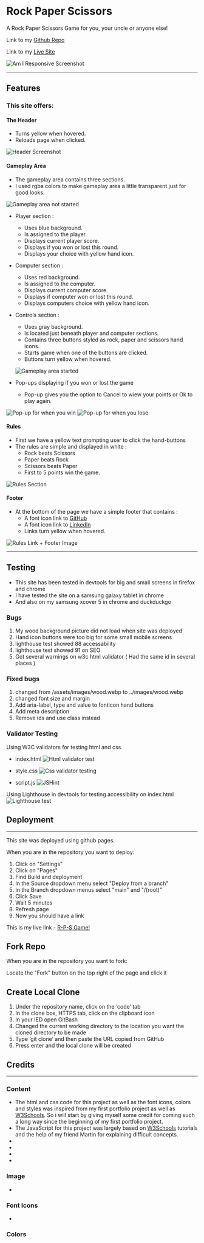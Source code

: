 # Rock Paper Scissors

A Rock Paper Scissors Game for you, your uncle or anyone else!

Link to my [Github Repo](https://github.com/Rasmus-Dahlkvist/rock-paper-scissors)

Link to my [Live Site](https://rasmus-dahlkvist.github.io/rock-paper-scissors/)

![Am I Responsive Screenshot](readme-images/new-am-i-responsive.png)

---
## Features

### This site offers:
#### The Header
- Turns yellow when hovered.
- Reloads page when clicked.

![Header Screenshot](readme-images/new-header.png)

#### Gameplay Area
- The gameplay area contains three sections.
- I used rgba colors to make gameplay area a little transparent just for good looks.

![Gameplay area not started](readme-images/gameplay-area-one.png)

- Player section :
    - Uses blue background.
    - Is assigned to the player.
    - Displays current player score.
    - Displays if you won or lost this round.
    - Displays your choice with yellow hand icon.

- Computer section :
    - Uses red background.
    - Is assigned to the computer.
    - Displays current computer score.
    - Displays if computer won or lost this round.
    - Displays computers choice with yellow hand icon.

- Controls section :
    - Uses gray background.
    - Is located just beneath player and computer sections.
    - Contains three buttons styled as rock, paper and scissors hand icons.
    - Starts game when one of the buttons are clicked.
    - Buttons turn yellow when hovered.

    ![Gameplay area started](readme-images/gameplay-area-two.png)

- Pop-ups displaying if you won or lost the game
    - Pop-up gives you the option to Cancel to wiew your points or Ok to play again.

![Pop-up for when you win](readme-images/you-won.png)
![Pop-up for when you lose](readme-images/you-lost.png)
    
#### Rules
- First we have a yellow text prompting user to click the hand-buttons
- The rules are simple and displayed in white :
    - Rock beats Scissors
    - Paper beats Rock
    - Scissors beats Paper
    - First to 5 points win the game.

![Rules Section](readme-images/new-rules.png)

#### Footer
- At the bottom of the page we have a simple footer that contains :
    - A font icon link to [GitHub](https://github.com/Rasmus-Dahlkvist)
    - A font icon link to [LinkedIn](https://www.linkedin.com/in/rasmus-dahlkvist-b11670247/)
    - Links turn yellow when hovered. 

![Rules Link + Footer Image](readme-images/new-footer.png)

---

## Testing

- This site has been tested in devtools for big and small screens in firefox and chrome
- I have tested the site on a samsung galaxy tablet in chrome
- And also on my samsung xcover 5 in chrome and duckduckgo


### Bugs
1. My wood background picture did not load when site was deployed
2. Hand icon buttons were too big for some small mobile screens
3. lighthouse test showed 88 accessability
4. lighthouse test showed 91 on SEO
5. Got several warnings on w3c html validator ( Had the same id in several places )

### Fixed bugs
1. changed from /assets/images/wood.webp to ../images/wood.webp
2. changed font size and margin
3. Add aria-label, type and value to fonticon hand buttons
4. Add meta description
5. Remove ids and use class instead


### Validator Testing
Using W3C validators for testing html and css.
- index.html
![Html validator test](readme-images/html-test.png)

- style.css
![Css validator testing](readme-images/css-test.png)

- script.js 
![JSHint](readme-images/script-test.png)

Using Lighthouse in devtools for testing accessibility on index.html
![Lighthouse test](readme-images/lighthouse-test.png)


## Deployment

---

This site was deployed using github pages.

When you are in the repository you want to deploy:
1. Click on "Settings"
2. Click on "Pages"
3. Find Build and deployment
4. In the Source dropdown menu select "Deploy from a branch"
5. In the Branch dropdown menus select "main" and "/(root)"
6. Click Save
7. Wait 5 minutes
8. Refresh page
9. Now you should have a link

This is my live link - [R-P-S Game!](https://rasmus-dahlkvist.github.io/rock-paper-scissors/)

## Fork Repo

When you are in the repository you want to fork:

Locate the "Fork" button on the top right of the page and click it

## Create Local Clone
1. Under the repository name, click on the ‘code’ tab
2. In the clone box, HTTPS tab, click on the clipboard icon
3. In your IED open GitBash
4. Changed the current working directory to the location you want the cloned directory to be made
5. Type ‘git clone’ and then paste the URL copied from GitHub
6. Press enter and the local clone will be created

## Credits

---

### Content
- The html and css code for this project as well as the font icons, colors and styles was inspired from my first portfolio project as well as [W3Schools](https://www.w3schools.com/).
So i will start by giving myself some credit for coming such a long way since the beginning of my first portfolio project.
- The JavaScript for this project was largely based on [W3Schools](https://www.w3schools.com/) tutorials and the help of my friend Martin for explaining difficult concepts.
-
-
-
-

### Image
-

### Font Icons
-

### Colors